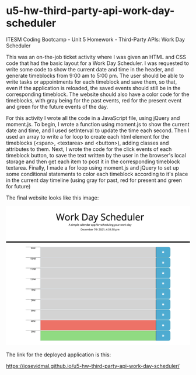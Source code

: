 # u5-hw-third-party-api-work-day-scheduler
ITESM Coding Bootcamp - Unit 5 Homework - Third-Party APIs: Work Day Scheduler

This was an on-the-job ticket activity where I was given an HTML and CSS code that had the basic layout for a Work Day Scheduler. I was requested to write some code to show the current date and time in the header, and generate timeblocks from 9:00 am to 5:00 pm. The user should be able to write tasks or appointments for each timeblock and save them, so that, even if the application is reloaded, the saved events should still be in the corresponding timeblock. The website should also have a color code for the timeblocks, with gray being for the past events, red for the present event and green for the future events of the day.

For this activity I wrote all the code in a JavaScript file, using jQuery and moment.js. To begin, I wrote a function using moment.js to show the current date and time, and I used setInterval to update the time each second. Then I used an array to write a for loop to create each html element for the timeblocks (&lt;span&gt;, &lt;textarea&gt; and &lt;button&gt;), adding classes and attributes to them. Next, I wrote the code for the click events of each timeblock button, to save the text written by the user in the browser's local storage and then get each item to post it in the corresponding timeblock textarea. Finally, I made a for loop using moment.js and jQuery to set up some conditional statements to color each timeblock according to it's place in the current day timeline (using gray for past, red for present and green for future)

The final website looks like this image:

![Work Day Scheduler](./Assets/work-day-scheduler.png)

The link for the deployed application is this:

https://josevidmal.github.io/u5-hw-third-party-api-work-day-scheduler/